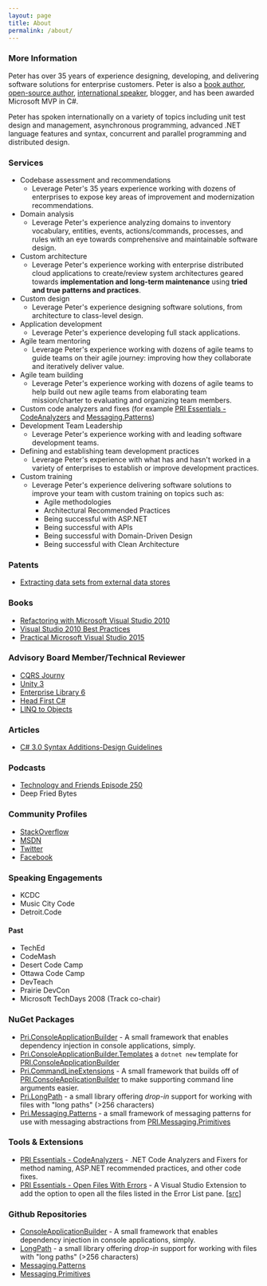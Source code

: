 ```yaml
---
layout: page
title: About
permalink: /about/
---
```


### More Information

Peter has over 35 years of experience designing, developing, and delivering software solutions for enterprise customers. Peter is also a [book author](#books), [open-source author](#github-repositories), [international speaker](#speaking-engagements), blogger, and has been awarded Microsoft MVP in C#.

Peter has spoken internationally on a variety of topics including unit test design and management, asynchronous programming, advanced .NET language features and syntax, concurrent and parallel programming and distributed design.

<!-- Calendly badge widget begin -->
<link href="https://assets.calendly.com/assets/external/widget.css" rel="stylesheet">
<script src="https://assets.calendly.com/assets/external/widget.js" type="text/javascript" async></script>
<script type="text/javascript">window.onload = function() { Calendly.initBadgeWidget({ url: 'https://calendly.com/peterritchie/client-meet-greet-zoom', text: 'Schedule time with me', color: '#46a904', textColor: '#ffffff' }); }</script>
<!-- Calendly badge widget end -->

### Services

* Codebase assessment and recommendations
  * Leverage Peter's 35 years experience working with dozens of enterprises to expose key areas of improvement and modernization recommendations.
* Domain analysis
  * Leverage Peter's experience analyzing domains to inventory vocabulary, entities, events, actions/commands, processes, and rules with an eye towards comprehensive and maintainable software design.
* Custom architecture
  * Leverage Peter's experience working with enterprise distributed cloud applications to create/review system architectures geared towards **implementation and long-term maintenance** using **tried and true patterns and practices**.
* Custom design
  * Leverage Peter's experience designing software solutions, from architecture to class-level design.
* Application development
  * Leverage Peter's experience developing full stack applications.
* Agile team mentoring
  * Leverage Peter's experience working with dozens of agile teams to guide teams on their agile journey: improving how they collaborate and iteratively deliver value.
* Agile team building
  * Leverage Peter's experience working with dozens of agile teams to help build out new agile teams from elaborating team mission/charter to evaluating and organizing team members. 
* Custom code analyzers and fixes (for example [PRI Essentials - CodeAnalyzers](https://marketplace.visualstudio.com/items?itemName=peterritchie.pec1) and [Messaging.Patterns](https://github.com/peteraritchie/Messaging.Patterns/tree/master/PRI.Messaging.Patterns.Analyzer))
* Development Team Leadership
  * Leverage Peter's experience working with and leading software development teams.
* Defining and establishing team development practices
  * Leverage Peter's experience with what has and hasn't worked in a variety of enterprises to establish or improve development practices.
* Custom training
  * Leverage Peter's experience delivering software solutions to improve your team with custom training on topics such as:
    * Agile methodologies
    * Architectural Recommended Practices
    * Being successful with ASP.NET
    * Being successful with APIs
    * Being successful with Domain-Driven Design
    * Being successful with Clean Architecture

### Patents
* [Extracting data sets from external data stores](https://patents.google.com/patent/US10042949B1/en)

### Books

* [Refactoring with Microsoft Visual Studio 2010](http://bit.ly/c13trs)
* [Visual Studio 2010 Best Practices](http://bit.ly/Px43Pw)
* [Practical Microsoft Visual Studio 2015](http://bit.ly/2fyh80v)

### Advisory Board Member/Technical Reviewer
 * [CQRS Journy](https://msdn.microsoft.com/en-us/library/jj554200.aspx)
 * [Unity 3](https://msdn.microsoft.com/en-us/library/dn170416.aspx)
 * [Enterprise Library 6](https://msdn.microsoft.com/en-us/library/dn169621.aspx)
 * [Head First C#](http://shop.oreilly.com/product/0636920027812.do)
 * [LINQ to Objects](https://www.pearsonhighered.com/program/Magennis-LINQ-to-Objects-Using-C-4-0-Using-and-Extending-LINQ-to-Objects-and-Parallel-LINQ-PLINQ/PGM263943.html)

### Articles
* [C# 3.0 Syntax Additions-Design Guidelines](http://www.codemag.com/article/0801061)

### Podcasts
 * [Technology and Friends Episode 250](https://channel9.msdn.com/Blogs/Technology-and-Friends/tf250)
 * Deep Fried Bytes

### Community Profiles

* [StackOverflow](http://stackoverflow.com/users/5620/peter-ritchie)
* [MSDN](https://social.msdn.microsoft.com/profile/peter+ritchie)
* [Twitter](http://twitter.com/peterritchie)
* [Facebook](http://facebook.com/peter-ritchie)

### Speaking Engagements
* KCDC
* Music City Code
* Detroit.Code
#### Past
* TechEd
* CodeMash
* Desert Code Camp
* Ottawa Code Camp
* DevTeach
* Prairie DevCon
* Microsoft TechDays 2008 (Track co-chair)

### NuGet Packages

* [Pri.ConsoleApplicationBuilder](https://www.nuget.org/packages/PRI.ConsoleApplicationBuilder) - A small framework that enables dependency injection in console applications, simply.
* [Pri.ConsoleApplicationBuilder.Templates](https://www.nuget.org/packages/PRI.ConsoleApplicationBuilder.Templates) a `dotnet new` template for [PRI.ConsoleApplicationBuilder](https://www.nuget.org/packages/PRI.ConsoleApplicationBuilder)
* [Pri.CommandLineExtensions](https://www.nuget.org/packages/PRI.CommandLineExtensions) - A small framework that builds off of [PRI.ConsoleApplicationBuilder](https://www.nuget.org/packages/PRI.ConsoleApplicationBuilder) to make supporting command line arguments easier.
* [Pri.LongPath](https://www.nuget.org/packages/Pri.LongPath) - a small library offering _drop-in_ support for working with files with "long paths" (>256 characters)
* [Pri.Messaging.Patterns](https://www.nuget.org/packages/PRI.Messaging.Patterns) - a small framework of messaging patterns for use with messaging abstractions from [PRI.Messaging.Primitives](https://www.nuget.org/packages/PRI.Messaging.Primitives)

### Tools & Extensions

* [PRI Essentials - CodeAnalyzers](https://marketplace.visualstudio.com/items?itemName=peterritchie.pec1) - .NET Code Analyzers and Fixers for method naming, ASP.NET recommended practices, and other code fixes.
* [PRI Essentials - Open Files With Errors](https://marketplace.visualstudio.com/items?itemName=peterritchie.ofwe1) - A Visual Studio Extension to add the option to open all the files listed in the Error List pane. \[[src](https://github.com/peteraritchie/EffectiveExtensions)\]

### Github Repositories

* [ConsoleApplicationBuilder](https://github.com/peteraritchie/ConsoleApplicationBuilder) - A small framework that enables dependency injection in console applications, simply.
* [LongPath](https://github.com/peteraritchie/LongPath) - a small library offering _drop-in_ support for working with files with "long paths" (>256 characters)
* [Messaging.Patterns](https://github.com/peteraritchie/Messaging.Patterns)
* [Messaging.Primitives](https://github.com/peteraritchie/Messaging.Primitives)
